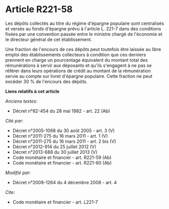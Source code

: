 # Article R221-58

Les dépôts collectés au titre du régime d'épargne populaire sont centralisés et versés au fonds d'épargne prévu à l'article
L. 221-7 dans des conditions fixées par une convention passée entre le ministre chargé de l'économie et le directeur général
de cet établissement. 

Une fraction de l'encours de ces dépôts peut toutefois être laissée au libre emploi des établissements collecteurs à
condition que ces derniers prennent en charge un pourcentage équivalent du montant total des rémunérations à servir aux
déposants et qu'ils s'engagent à ne pas se référer dans leurs opérations de crédit au montant de la rémunération servie au
compte sur livret d'épargne populaire. Cette fraction ne peut excéder 30 % de l'encours des dépôts.

**Liens relatifs à cet article**

_Anciens textes_:

  - Décret n°82-454 du 28 mai 1982 - art. 22 (Ab)

_Cité par_:

  - Décret n°2005-1068 du 30 août 2005 - art. 3 (V)
  - Décret n°2011-275 du 16 mars 2011 - art. 1 (V)
  - Décret n°2011-275 du 16 mars 2011 - art. 2 bis (V)
  - Décret n°2012-914 du 25 juillet 2012 (V)
  - Décret n°2013-688 du 30 juillet 2013 (V)
  - Code monétaire et financier - art. R221-59 (Ab)
  - Code monétaire et financier - art. R221-60 (Ab)

_Modifié par_:

  - Décret n°2008-1264 du 4 décembre 2008 - art. 4

_Cite_:

  - Code monétaire et financier - art. L221-7
